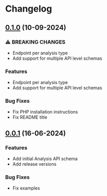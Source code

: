 # Changelog

## [0.1.0](https://github.com/cloudinary/analysis-php/compare/0.0.1...0.1.0) (10-09-2024)


### ⚠ BREAKING CHANGES

* Endpoint per analysis type
* Add support for multiple API level schemas


### Features

* Endpoint per analysis type
* Add support for multiple API level schemas


### Bug Fixes

* Fix PHP installation instructions
* Fix README title

## [0.0.1](https://github.com/cloudinary/analysis-php/compare/0.0.0...0.0.1) (16-06-2024)


### Features

* Add initial Analysis API schema
* Add release versions


### Bug Fixes

* Fix examples
